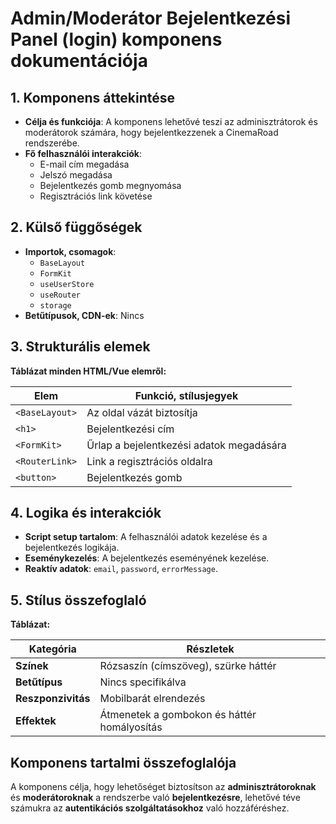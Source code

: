 # **Admin/Moderátor Bejelentkezési Panel (login) komponens dokumentációja**

## **1. Komponens áttekintése**
- **Célja és funkciója**: A komponens lehetővé teszi az adminisztrátorok és moderátorok számára, hogy bejelentkezzenek a CinemaRoad rendszerébe.
- **Fő felhasználói interakciók**:
  - E-mail cím megadása
  - Jelszó megadása
  - Bejelentkezés gomb megnyomása
  - Regisztrációs link követése

## **2. Külső függőségek**
- **Importok, csomagok**:
  - `BaseLayout`
  - `FormKit`
  - `useUserStore`
  - `useRouter`
  - `storage`
- **Betűtípusok, CDN-ek**: Nincs

## **3. Strukturális elemek**
**Táblázat minden HTML/Vue elemről:**

| **Elem**       | **Funkció, stílusjegyek**                |
| -------------- | ---------------------------------------- |
| `<BaseLayout>` | Az oldal vázát biztosítja                |
| `<h1>`         | Bejelentkezési cím                       |
| `<FormKit>`    | Űrlap a bejelentkezési adatok megadására |
| `<RouterLink>` | Link a regisztrációs oldalra             |
| `<button>`     | Bejelentkezés gomb                       |

## **4. Logika és interakciók**
- **Script setup tartalom**: A felhasználói adatok kezelése és a bejelentkezés logikája.
- **Eseménykezelés**: A bejelentkezés eseményének kezelése.
- **Reaktív adatok**: `email`, `password`, `errorMessage`.

## **5. Stílus összefoglaló**
**Táblázat:**

| **Kategória**      | **Részletek**                               |
| ------------------ | ------------------------------------------- |
| **Színek**         | Rózsaszín (címszöveg), szürke háttér        |
| **Betűtípus**      | Nincs specifikálva                          |
| **Reszponzivitás** | Mobilbarát elrendezés                       |
| **Effektek**       | Átmenetek a gombokon és háttér homályosítás |

## **Komponens tartalmi összefoglalója**
A komponens célja, hogy lehetőséget biztosítson az **adminisztrátoroknak** és **moderátoroknak** a rendszerbe való **bejelentkezésre**, lehetővé téve számukra az **autentikációs szolgáltatásokhoz** való hozzáféréshez.